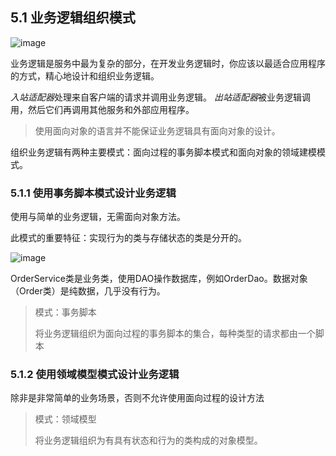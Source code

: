 ## 5.1 业务逻辑组织模式
![image](https://github.com/lemonshen00/reading-record/assets/13763576/f7e080d9-f8b2-4723-9df7-f404277e7f02)

业务逻辑是服务中最为复杂的部分，在开发业务逻辑时，你应该以最适合应用程序的方式，精心地设计和组织业务逻辑。

*入站适配器*处理来自客户端的请求并调用业务逻辑。
*出站适配器*被业务逻辑调用，然后它们再调用其他服务和外部应用程序。

> 使用面向对象的语言并不能保证业务逻辑具有面向对象的设计。

组织业务逻辑有两种主要模式：面向过程的事务脚本模式和面向对象的领域建模模式。

### 5.1.1 使用事务脚本模式设计业务逻辑
使用与简单的业务逻辑，无需面向对象方法。

此模式的重要特征：实现行为的类与存储状态的类是分开的。

![image](https://github.com/lemonshen00/reading-record/assets/13763576/f2d440a9-ac98-42c1-b045-ffe7ab0d6e60)

OrderService类是业务类，使用DAO操作数据库，例如OrderDao。数据对象（Order类）是纯数据，几乎没有行为。

> 模式：事务脚本
>
> 将业务逻辑组织为面向过程的事务脚本的集合，每种类型的请求都由一个脚本

### 5.1.2 使用领域模型模式设计业务逻辑
除非是非常简单的业务场景，否则不允许使用面向过程的设计方法

> 模式：领域模型
>
> 将业务逻辑组织为有具有状态和行为的类构成的对象模型。
